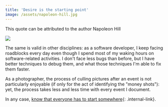 ```yaml
---
title: 'Desire is the starting point'
image: /assets/napoleon-hill.jpg
---
```


This quote can be attributed to the author Napoleon Hill

![]({{page.image}})

The same is valid in other disciplines: as a software developer, I keep facing roadblocks every day even though I spend most of my waking hours on software-related activities. I don't face less bugs than before, but I have better techniques to debug them, and what those techniques I'm able to fix them faster.

As a photographer, the process of culling pictures after an event is not particularly enjoyable (if only for the act of identifying the "money shots"): yet, the process takes less and less time with every event I document.

In any case, [know that everyone has to start somewhere](/notes/starting-somewhere){: .internal-link}.